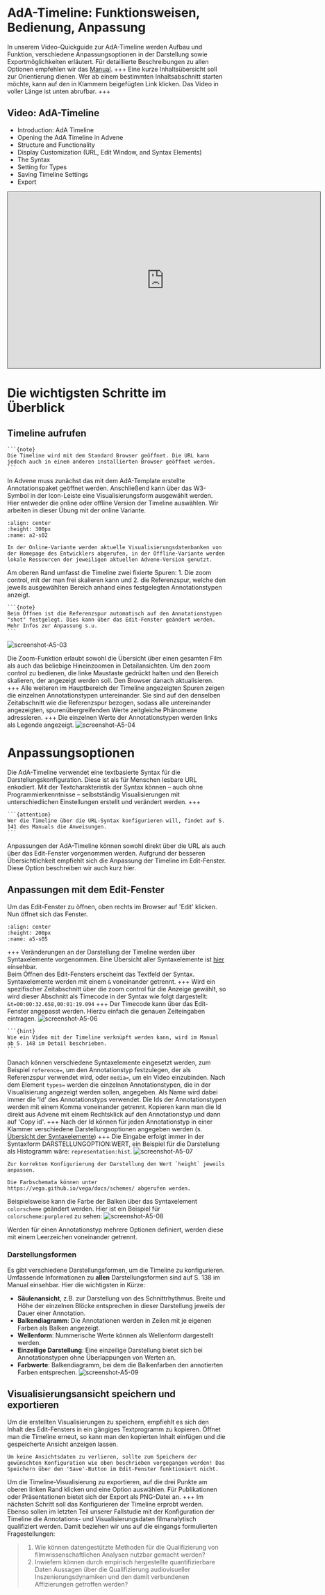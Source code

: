 # AdA-Timeline: Funktionsweisen, Bedienung, Anpassung

In unserem Video-Quickguide zur AdA-Timeline werden Aufbau und Funktion, verschiedene Anpassungsoptionen in der Darstellung sowie Exportmöglichkeiten erläutert. Für detaillierte Beschreibungen zu allen Optionen empfehlen wir das [Manual](../assets/Manual_Advene_AdA_D_Vers1_0.pdf).
+++
Eine kurze Inhaltsübersicht soll zur Orientierung dienen. Wer ab einem bestimmten Inhaltsabschnitt starten möchte, kann auf den in Klammern beigefügten Link klicken. Das Video in voller Länge ist unten abrufbar.
+++
## Video: AdA-Timeline

* Introduction: AdA Timeline
* Opening the AdA Timeline in Advene
* Structure and Functionality
* Display Customization (URL, Edit Window, and Syntax Elements)  
* The Syntax 
* Setting for Types
* Saving Timeline Settings
* Export

<iframe src="https://videoup.uni-potsdam.de/Panopto/Pages/Embed.aspx?id=e1e937e6-7bd3-43fa-a4f3-b20300a66b54&autoplay=false&offerviewer=true&showtitle=false&showbrand=false&captions=true&interactivity=all" height="405" width="720" style="border: 1px solid #464646;" allowfullscreen allow="autoplay"></iframe>

# Die wichtigsten Schritte im Überblick

## Timeline aufrufen

````{margin}
```{note}
Die Timeline wird mit dem Standard Browser geöffnet. Die URL kann jedoch auch in einem anderen installierten Browser geöffnet werden.
```
````
In Advene muss zunächst das mit dem AdA-Template erstellte Annotationspaket geöffnet werden. Anschließend kann über das W3-Symbol in der Icon-Leiste eine Visualisierungsform ausgewählt werden. Hier entweder die online oder offline Version der Timeline auswählen. Wir arbeiten in dieser Übung mit der online Variante. 
```{image} ../_images/A5-S02.png
:align: center
:height: 300px
:name: a2-s02
```
```{hint}
In der Online-Variante werden aktuelle Visualisierungsdatenbanken von der Homepage des Entwicklers abgerufen, in der Offline-Variante werden lokale Ressourcen der jeweiligen aktuellen Advene-Version genutzt.
```
Am oberen Rand umfasst die Timeline zwei fixierte Spuren: 1. Die zoom control, mit der man frei skalieren kann und 2. die Referenzspur, welche den jeweils ausgewählten Bereich anhand eines festgelegten Annotationstypen anzeigt.

````{margin}
```{note}
Beim Öffnen ist die Referenzspur automatisch auf den Annotationstypen "shot" festgelegt. Dies kann über das Edit-Fenster geändert werden. Mehr Infos zur Anpassung s.u.
```
````
![screenshot-A5-03](../_images/A5-S03.png)

Die Zoom-Funktion erlaubt sowohl die Übersicht über einen gesamten Film als auch das beliebige Hineinzoomen in Detailansichten. Um den zoom control zu bedienen, die linke Maustaste gedrückt halten und den Bereich skalieren, der angezeigt werden soll. Den Browser danach aktualisieren.
+++
Alle weiteren im Hauptbereich der Timeline angezeigten Spuren zeigen die einzelnen Annotationstypen untereinander. Sie sind auf den denselben Zeitabschnitt wie die Referenzspur bezogen, sodass alle untereinander angezeigten, spurenübergreifenden Werte zeitgleiche Phänomene adressieren.
+++
Die einzelnen Werte der Annotationstypen werden links als Legende angezeigt. 
![screenshot-A5-04](../_images/A5-S04.png)

# Anpassungsoptionen

Die AdA-Timeline verwendet eine textbasierte Syntax für die Darstellungskonfiguration. Diese ist als für Menschen lesbare URL enkodiert. Mit der Textcharakteristik der Syntax können – auch ohne Programmierkenntnisse – selbstständig Visualisierungen mit unterschiedlichen Einstellungen erstellt und verändert werden. 
+++
````{margin}
```{attention}
Wer die Timeline über die URL-Syntax konfigurieren will, findet auf S. 141 des Manuals die Anweisungen.
```
````
Anpassungen der AdA-Timeline können sowohl direkt über die URL als auch über das Edit-Fenster vorgenommen werden. Aufgrund der besseren Übersichtlichkeit empfiehlt sich die Anpassung der Timeline im Edit-Fenster. Diese Option beschreiben wir auch kurz hier.

## Anpassungen mit dem Edit-Fenster

Um das Edit-Fenster zu öffnen, oben rechts im Browser auf 'Edit' klicken. Nun öffnet sich das Fenster.

```{image} ../_images/A5-S05.png
:align: center
:height: 200px
:name: a5-s05
```
+++
Veränderungen an der Darstellung der Timeline werden über Syntaxelemente vorgenommen. Eine Übersicht aller Syntaxelemente ist [hier](../assets/Übersicht-Syntaxelemente-AdA-Timeline.pdf) einsehbar. <br>
Beim Öffnen des Edit-Fensters erscheint das Textfeld der Syntax. Syntaxelemente werden mit einem `&` voneinander getrennt. 
+++
Wird ein spezifischer Zeitabschnitt über die zoom control für die Anzeige gewählt, so wird dieser Abschnitt als Timecode in der Syntax wie folgt dargestellt: `&t=00:00:32.658,00:01:19.094`
+++
Der Timecode kann über das Edit-Fenster angepasst werden. Hierzu einfach die genauen Zeiteingaben eintragen. 
![screenshot-A5-06](../_images/A5-S06.png)

````{margin}
```{hint}
Wie ein Video mit der Timeline verknüpft werden kann, wird im Manual ab S. 148 im Detail beschrieben. 
```
```` 
Danach können verschiedene Syntaxelemente eingesetzt werden, zum Beispiel `reference=`, um den Annotationstyp festzulegen, der als Referenzspur verwendet wird, oder `media=`, um ein Video einzubinden. Nach dem Element `types=` werden die einzelnen Annotationstypen, die in der Visualisierung angezeigt werden sollen, angegeben. Als Name wird dabei immer die 'Id' des Annotationstyps verwendet. Die Ids der Annotationstypen werden mit einem Komma voneinander getrennt. Kopieren kann man die Id direkt aus Advene mit einem Rechtsklick auf den Annotationstyp und dann auf 'Copy id'.
+++
Nach der Id können für jeden Annotationstyp in einer Klammer verschiedene Darstellungsoptionen angegeben werden (s. [Übersicht der Syntaxelemente](../assets/Übersicht-Syntaxelemente-AdA-Timeline.pdf))
+++
Die Eingabe erfolgt immer in der Syntaxform DARSTELLUNGOPTION:WERT, ein Beispiel für die Darstellung als Histogramm wäre: `representation:hist`.
![screenshot-A5-07](../_images/A5-S07.png)
```{attention}
Zur korrekten Konfigurierung der Darstellung den Wert `height` jeweils anpassen.
```
````{margin}
Die Farbschemata können unter https://vega.github.io/vega/docs/schemes/ abgerufen werden.
````
Beispielsweise kann die Farbe der Balken über das Syntaxelement `colorscheme` geändert werden. Hier ist ein Beispiel für `colorscheme:purplered` zu sehen:
![screenshot-A5-08](../_images/A5-S08.png)

Werden für einen Annotationstyp mehrere Optionen definiert, werden diese mit einem Leerzeichen voneinander getrennt.

### Darstellungsformen

Es gibt verschiedene Darstellungsformen, um die Timeline zu konfigurieren. Umfassende Informationen zu **allen** Darstellungsformen sind auf S. 138 im Manual einsehbar. Hier die wichtigsten in Kürze:

* **Säulenansicht**, z.B. zur Darstellung von des Schnittrhythmus. Breite und Höhe der einzelnen Blöcke entsprechen in dieser Darstellung jeweils der Dauer einer Annotation.
* **Balkendiagramm**: Die Annotationen werden in Zeilen mit je eigenen Farben als Balken angezeigt.
* **Wellenform**: Nummerische Werte können als Wellenform dargestellt werden.
* **Einzeilige Darstellung**: Eine einzeilige Darstellung bietet sich bei Annotationstypen ohne Überlappungen von Werten an.
* **Farbwerte**: Balkendiagramm, bei dem die Balkenfarben den annotierten Farben entsprechen. 
![screenshot-A5-09](../_images/A5-S09.png)

## Visualisierungsansicht speichern und exportieren

Um die erstellten Visualisierungen zu speichern, empfiehlt es sich den Inhalt des Edit-Fensters in ein gängiges Textprogramm zu kopieren. Öffnet man die Timeline erneut, so kann man den kopierten Inhalt einfügen und die gespeicherte Ansicht anzeigen lassen.
```{danger}
Um keine Ansichtsdaten zu verlieren, sollte zum Speichern der gewünschten Konfiguration wie oben beschrieben vorgegangen werden! Das Speichern über den 'Save'-Button im Edit-Fenster funktioniert nicht.
```
Um die Timeline-Visualisierung zu exportieren, auf die drei Punkte am oberen linken Rand klicken und eine Option auswählen. Für Publikationen oder Präsentationen bietet sich der Export als PNG-Datei an. 
+++
Im nächsten Schritt soll das Konfigurieren der Timeline erprobt werden. Ebenso sollen im letzten Teil unserer Fallstudie mit der Konfiguration der Timeline die Annotations- und Visualisierungsdaten filmanalytisch qualifiziert werden. Damit beziehen wir uns auf die eingangs formulierten Fragestellungen:
> 1. Wie können datengestützte Methoden für die Qualifizierung von filmwissenschaftlichen Analysen nutzbar gemacht werden? <br>
> 2. Inwiefern können durch empirisch hergestellte quantifizierbare Daten Aussagen über die Qualifizierung audiovisueller Inszenierungsdynamiken und den damit verbundenen Affizierungen getroffen werden?